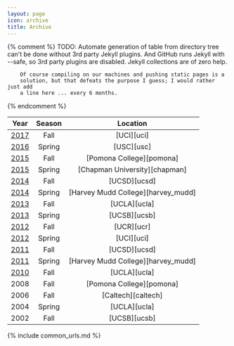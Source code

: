 ```yaml
---
layout: page
icon: archive
title: Archive
---
```


{% comment %}
  TODO: Automate generation of table from directory tree can't be done without
        3rd party Jekyll plugins. And GitHub runs Jekyll with --safe, so 3rd
        party plugins are disabled.
        Jekyll collections are of zero help.

        Of course compiling on our machines and pushing static pages is a
        solution, but that defeats the purpose I guess; I would rather just add
        a line here ... every 6 months.
{% endcomment %}



|             Year           |  Season  |               Location             |
|:--------------------------:|:--------:|:----------------------------------:|
| [2017](2017aug)            |  Fall    | [UCI][uci]                         |
| [2016](2016apr)            |  Spring  | [USC][usc]                         |
| [2015](2015dec)            |   Fall   | [Pomona College][pomona]           |
| [2015](2015may)            |  Spring  | [Chapman University][chapman]      |
| [2014](2014dec)            |   Fall   | [UCSD][ucsd]                       |
| [2014](2014may)            |  Spring  | [Harvey Mudd College][harvey_mudd] |
| [2013](2013nov)            |   Fall   | [UCLA][ucla]                       |
| [2013](2013may)            |  Spring  | [UCSB][ucsb]                       |
| [2012](2012dec)            |   Fall   | [UCR][ucr]                         |
| [2012](2012apr)            |  Spring  | [UCI][uci]                         |
| [2011](2011dec)            |   Fall   | [UCSD][ucsd]                       |
| [2011](2011apr/socal.html) |  Spring  | [Harvey Mudd College][harvey_mudd] |
| [2010](2010dec/socal.html) |   Fall   | [UCLA][ucla]                       |
| 2008                       |   Fall   | [Pomona College][pomona]           |
| 2006                       |   Fall   | [Caltech][caltech]                 |
| 2004                       |  Spring  | [UCLA][ucla]                       |
| 2002                       |   Fall   | [UCSB][ucsb]                       |

{% include common_urls.md %}
